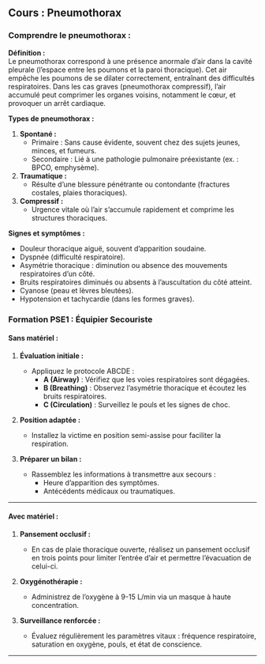 ## **Cours : Pneumothorax**

### **Comprendre le pneumothorax :**

**Définition :**  
Le pneumothorax correspond à une présence anormale d’air dans la cavité pleurale (l’espace entre les poumons et la paroi thoracique). Cet air empêche les poumons de se dilater correctement, entraînant des difficultés respiratoires. Dans les cas graves (pneumothorax compressif), l’air accumulé peut comprimer les organes voisins, notamment le cœur, et provoquer un arrêt cardiaque.

**Types de pneumothorax :**

1. **Spontané :**
    - Primaire : Sans cause évidente, souvent chez des sujets jeunes, minces, et fumeurs.
    - Secondaire : Lié à une pathologie pulmonaire préexistante (ex. : BPCO, emphysème).
2. **Traumatique :**
    - Résulte d’une blessure pénétrante ou contondante (fractures costales, plaies thoraciques).
3. **Compressif :**
    - Urgence vitale où l’air s’accumule rapidement et comprime les structures thoraciques.

**Signes et symptômes :**

- Douleur thoracique aiguë, souvent d’apparition soudaine.
- Dyspnée (difficulté respiratoire).
- Asymétrie thoracique : diminution ou absence des mouvements respiratoires d’un côté.
- Bruits respiratoires diminués ou absents à l’auscultation du côté atteint.
- Cyanose (peau et lèvres bleutées).
- Hypotension et tachycardie (dans les formes graves).

### **Formation PSE1 : Équipier Secouriste**

#### **Sans matériel :**

1. **Évaluation initiale :**
    
    - Appliquez le protocole ABCDE :
        - **A (Airway)** : Vérifiez que les voies respiratoires sont dégagées.
        - **B (Breathing)** : Observez l’asymétrie thoracique et écoutez les bruits respiratoires.
        - **C (Circulation)** : Surveillez le pouls et les signes de choc.
2. **Position adaptée :**
    
    - Installez la victime en position semi-assise pour faciliter la respiration.
3. **Préparer un bilan :**
    
    - Rassemblez les informations à transmettre aux secours :
        - Heure d’apparition des symptômes.
        - Antécédents médicaux ou traumatiques.

---

#### **Avec matériel :**

1. **Pansement occlusif :**
    
    - En cas de plaie thoracique ouverte, réalisez un pansement occlusif en trois points pour limiter l’entrée d’air et permettre l’évacuation de celui-ci.
2. **Oxygénothérapie :**
    
    - Administrez de l’oxygène à 9-15 L/min via un masque à haute concentration.
3. **Surveillance renforcée :**
    
    - Évaluez régulièrement les paramètres vitaux : fréquence respiratoire, saturation en oxygène, pouls, et état de conscience.

---